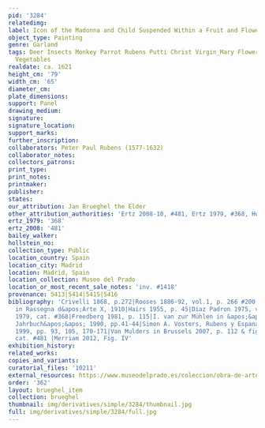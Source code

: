 ```yaml
---
pid: '3284'
relatedimg: 
label: Icon of the Madonna and Child Suspended Within a Fruit and Flower Garland
object_type: Painting
genre: Garland
tags: Deer Insects Monkey Parrot Rubens Putti Christ Virgin_Mary Flowers Fruit Garland
  Vegetables
realdate: ca. 1621
height_cm: '79'
width_cm: '65'
diameter_cm: 
plate_dimensions: 
support: Panel
drawing_medium: 
signature: 
signature_location: 
support_marks: 
further_inscription: 
collaborators: Peter Paul Rubens (1577-1632)
collaborator_notes: 
collectors_patrons: 
print_type: 
print_notes: 
printmaker: 
publisher: 
states: 
our_attribution: Jan Brueghel the Elder
other_attribution_authorities: 'Ertz 2008-10, #481, Ertz 1979, #368, Honig database'
ertz_1979: '368'
ertz_2008: '481'
bailey_walker: 
hollstein_no: 
collection_type: Public
location_country: Spain
location_city: Madrid
location: Madrid, Spain
location_collection: Museo del Prado
location_or_most_recent_sale_notes: 'inv. #1418'
provenance: 5413|5414|5415|5416
bibliography: 'Crivelli 1868, p.272|Rooses 1886-92, vol.1, p. 266 #200|G.A. Ratti
  in Rassegna d&apos;Arte X, 1910|Hairs 1955, p. 45|Diaz Padron 1975, vol.1, pp. 313-314|Ertz
  1979, cat. #368|Freedberg 1981, p. 115|I. van zur Mühlen in &apos;&apos;Münchner
  Jahrbuch&apos;&apos; 1990, pp.41-44|Simon A. Vosters, Rubens y Espana, Madrid, 1990.|Vergara
  1999, pp. 93, 105, 170-171|Van Mulders in Brussels 2007, p. 112 & fig. 6|Ertz 2008-10,
  cat. #481 |Merriam 2012, Fig. IV'
exhibition_history: 
related_works: 
copies_and_variants: 
curatorial_files: '10211'
external_resources: https://www.museodelprado.es/coleccion/obra-de-arte/la-virgen-y-el-nio-en-un-cuadro-rodeado-de-flores/b64404fa-31dc-43ec-80af-54f3af7230d3
order: '362'
layout: brueghel_item
collection: brueghel
thumbnail: img/derivatives/simple/3284/thumbnail.jpg
full: img/derivatives/simple/3284/full.jpg
---
```

